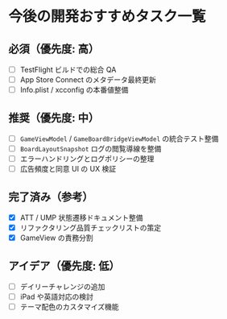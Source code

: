 # 今後の開発おすすめタスク一覧

<!-- このファイルは今後の開発タスクをおすすめの程度別に整理したものです -->
<!-- コメントアウトは読みやすさを高めるため日本語で詳しく記載しています -->

## 必須（優先度: 高）
<!-- 正式リリース直前に必ず完了させたいクリティカルタスク群 -->
- [ ] TestFlight ビルドでの総合 QA<!-- Game Center 送信・広告除去 IAP・ATT/UMP 同意フローの通し確認を行い、リリースチェックリストの必須項目を埋める。`docs/att-ump-consent-flow.md` の状態表を参照しつつ実端末で検証する -->
- [ ] App Store Connect のメタデータ最終更新<!-- プライバシー回答・広告設定・スクリーンショットを最新仕様へ合わせ、審査リジェクト要因を排除する -->
- [ ] Info.plist / xcconfig の本番値整備<!-- 本番用 ID（Leaderboard / AdMob / IAP）を xcconfig 経由で管理し、テンプレートとの差分を確認できるようにする -->

## 推奨（優先度: 中）
<!-- リリース後の改善も見据えた優先タスク群 -->
- [ ] `GameViewModel` / `GameBoardBridgeViewModel` の統合テスト整備<!-- `GameViewLayoutCalculatorTests` に続き、Combine 購読やハプティクス制御をモック化して自動テストで検証できるようにする -->
- [ ] `BoardLayoutSnapshot` ログの閲覧導線を整備<!-- 設定画面に開発者メニューを設け、レイアウト関連ログを `DebugLogHistory` へ蓄積した内容から即座に確認できるようにする -->
- [ ] エラーハンドリングとログポリシーの整理<!-- `SharedSupport` の `DebugLogHistory` / `CrashFeedbackCollector` を活用し、サービス層のログ粒度と公開ビルドでの無効化手順を明文化する -->
- [ ] 広告頻度と同意 UI の UX 検証<!-- インターバルや再表示タイミングをユーザーテストで検証し、ATT/UMP の結果を `AdsConsentCoordinator` からログ出力して回帰分析を容易にする -->

## 完了済み（参考）
<!-- タスク棚卸しの結果、完了したものはここで記録しておく -->
- [x] ATT / UMP 状態遷移ドキュメント整備<!-- `docs/att-ump-consent-flow.md` を作成し、`AdsConsentCoordinator` / `AdsService` へ反映 -->
- [x] リファクタリング品質チェックリストの策定<!-- `docs/refactoring-quality-checklist.md` に PR 向けの必須確認項目を整理 -->
- [x] GameView の責務分割<!-- `GameViewModel`・`GameBoardBridgeViewModel`・`GameViewLayoutCalculator` を導入し、レイアウトテストとログ診断の仕組みを整備 -->

## アイデア（優先度: 低）
<!-- 余裕があるときに検討したい拡張アイデア -->
- [ ] デイリーチャレンジの追加<!-- シード共有によりリプレイ性を高める -->
- [ ] iPad や英語対応の検討<!-- 将来的な市場拡大を視野に入れる -->
- [ ] テーマ配色のカスタマイズ機能<!-- ユーザーの好みに合わせた見た目を提供する -->
